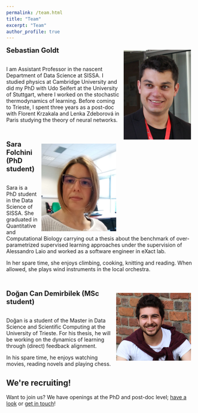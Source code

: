 ```yaml
---
permalink: /team.html
title: "Team"
excerpt: "Team"
author_profile: true
---
```



<p><img src="images/sebastian.jpg" alt="Sebastian Goldt" title="Sebastian Goldt"
width="180" style="float:right; margin:10px" /> 

<div style="font-size:130%; font-weight:bold">Sebastian Goldt</div><br/> 

I am Assistant Professor in the nascent Department of Data Science at SISSA. I
studied physics at Cambridge University and did my PhD with Udo Seifert at the
University of Stuttgart, where I worked on the stochastic thermodynamics of
learning. Before coming to Trieste, I spent three years as a post-doc with
Florent Krzakala and Lenka Zdeborová in Paris studying the theory of neural
networks.</p>

<p>&nbsp;</p>

<p><img src="images/sara.jpg" alt="Sara Folchini" title="Sara Folchini"
width="200" style="float:right; margin:10px" /> 

<div style="font-size:130%; font-weight:bold">Sara Folchini (PhD student)</div><br/>

<p>Sara is a PhD student in the Data Science of SISSA. She graduated in
Quantitative and Computational Biology carrying out a thesis about the benchmark
of over-parametrized supervised learning approaches under the supervision of
Alessandro Laio and worked as a software engineer in eXact lab.</p>

<p>In her spare time, she enjoys climbing, cooking, knitting and reading. When
allowed, she plays wind instruments in the local orchestra.</p>


<p>&nbsp;</p>

<p><img src="images/dogan.jpeg" alt="Dogan Can Demirbilek" title="Dogan Can Demirbilek"
width="200" style="float:right; margin:10px" /> 

<div style="font-size:130%; font-weight:bold">Doğan Can Demirbilek (MSc student)</div><br/>

<p>Doğan is a student of the Master in Data Science and Scientific Computing at the
University of Trieste. For his thesis, he will be working on the dynamics of
learning through (direct) feedback alignment.</p>

<p>In his spare time, he enjoys watching movies, reading novels and playing
chess.</p>


<h2>We're recruiting!</h2>


Want to join us? We have openings at the PhD and post-doc level; <a
href="./join.html">have a look</a> or <a href="mailto:goldt.sebastian@gmail.com">get in touch</a>!
